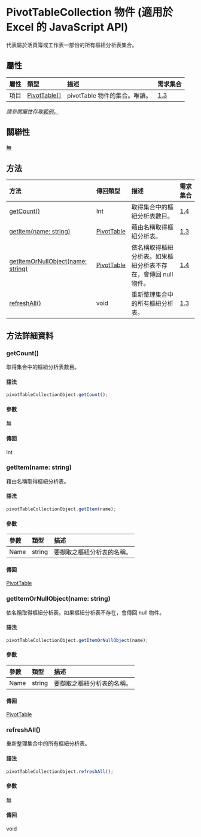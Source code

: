 # <a name="pivottablecollection-object-javascript-api-for-excel"></a>PivotTableCollection 物件 (適用於 Excel 的 JavaScript API)

代表屬於活頁簿或工作表一部份的所有樞紐分析表集合。

## <a name="properties"></a>屬性

| 屬性       | 類型	    |描述| 需求集合|
|:---------------|:--------|:----------|:----|
|項目|[PivotTable[]](pivottable.md)|pivotTable 物件的集合。唯讀。|[1.3](../requirement-sets/excel-api-requirement-sets.md)|

_請參閱屬性存取[範例。](#property-access-examples)_

## <a name="relationships"></a>關聯性
無


## <a name="methods"></a>方法

| 方法           | 傳回類型    |描述| 需求集合|
|:---------------|:--------|:----------|:----|
|[getCount()](#getcount)|Int|取得集合中的樞紐分析表數目。|[1.4](../requirement-sets/excel-api-requirement-sets.md)|
|[getItem(name: string)](#getitemname-string)|[PivotTable](pivottable.md)|藉由名稱取得樞紐分析表。|[1.3](../requirement-sets/excel-api-requirement-sets.md)|
|[getItemOrNullObject(name: string)](#getitemornullobjectname-string)|[PivotTable](pivottable.md)|依名稱取得樞紐分析表。如果樞紐分析表不存在，會傳回 null 物件。|[1.4](../requirement-sets/excel-api-requirement-sets.md)|
|[refreshAll()](#refreshall)|void|重新整理集合中的所有樞紐分析表。|[1.3](../requirement-sets/excel-api-requirement-sets.md)|

## <a name="method-details"></a>方法詳細資料


### <a name="getcount"></a>getCount()
取得集合中的樞紐分析表數目。

#### <a name="syntax"></a>語法
```js
pivotTableCollectionObject.getCount();
```

#### <a name="parameters"></a>參數
無

#### <a name="returns"></a>傳回
Int

### <a name="getitemname-string"></a>getItem(name: string)
藉由名稱取得樞紐分析表。

#### <a name="syntax"></a>語法
```js
pivotTableCollectionObject.getItem(name);
```

#### <a name="parameters"></a>參數
| 參數	       | 類型    |描述|
|:---------------|:--------|:----------|
|Name|string|要擷取之樞紐分析表的名稱。|

#### <a name="returns"></a>傳回
[PivotTable](pivottable.md)

### <a name="getitemornullobjectname-string"></a>getItemOrNullObject(name: string)
依名稱取得樞紐分析表。如果樞紐分析表不存在，會傳回 null 物件。

#### <a name="syntax"></a>語法
```js
pivotTableCollectionObject.getItemOrNullObject(name);
```

#### <a name="parameters"></a>參數
| 參數	       | 類型    |描述|
|:---------------|:--------|:----------|
|Name|string|要擷取之樞紐分析表的名稱。|

#### <a name="returns"></a>傳回
[PivotTable](pivottable.md)

### <a name="refreshall"></a>refreshAll()
重新整理集合中的所有樞紐分析表。

#### <a name="syntax"></a>語法
```js
pivotTableCollectionObject.refreshAll();
```

#### <a name="parameters"></a>參數
無

#### <a name="returns"></a>傳回
void
